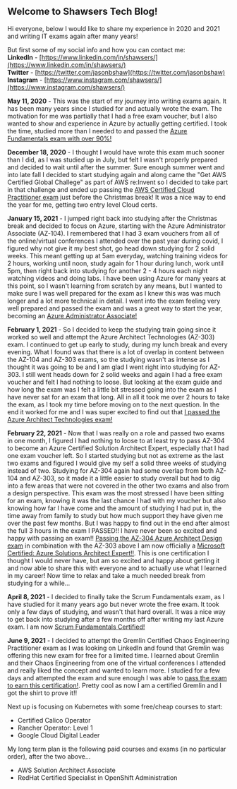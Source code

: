 ## Welcome to Shawsers Tech Blog!

Hi everyone, below I would like to share my experience in 2020 and 2021 and writing IT exams again after many years!  

But first some of my social info and how you can contact me:  
**LinkedIn** - [https://www.linkedin.com/in/shawsers/](https://www.linkedin.com/in/shawsers/)  
**Twitter** - [https://twitter.com/jasonbshaw](https://twitter.com/jasonbshaw)  
**Instagram** - [https://www.instagram.com/shawsers/](https://www.instagram.com/shawsers/)  

**May 11, 2020** - This was the start of my journey into writing exams again.  It has been many years since I studied for and actually wrote the exam.  The motivation for me was partially that I had a free exam voucher, but I also wanted to show and experience in Azure by actually getting certified.  I took the time, studied more than I needed to and passed the [Azure Fundamentals exam with over 90%!](https://www.credly.com/badges/5e3acbf5-38cf-4cb7-970e-1fa864e4c0b1)

**December 18, 2020** - I thought I would have wrote this exam much sooner than I did, as I was studied up in July, but felt I wasn't properly prepared and decided to wait until after the summer.  Sure enough summer went and into late fall I decided to start studying again and along came the "Get AWS Certified Global Challege" as part of AWS re:Invent so I decided to take part in that challenge and ended up passing the [AWS Certified Cloud Practitioner exam](https://www.credly.com/badges/25131d43-02be-43a5-8088-846fd9951338) just before the Christmas break!  It was a nice way to end the year for me, getting two entry level Cloud certs.

**January 15, 2021** - I jumped right back into studying after the Christmas break and decided to focus on Azure, starting with the Azure Administrator Associate (AZ-104).  I remembered that I had 3 exam vouchers from all of the online/virtual conferences I attended over the past year during covid, I figured why not give it my best shot, go head down studying for 2 solid weeks. This meant getting up at 5am everyday, watching training videos for 2 hours, working until noon, study again for 1 hour during lunch, work until 5pm, then right back into studying for another 2 - 4 hours each night watching videos and doing labs.  I have been using Azure for many years at this point, so I wasn't learning from scratch by any means, but I wanted to make sure I was well prepared for the exam as I knew this was was much longer and a lot more technical in detail. I went into the exam feeling very well prepared and passed the exam and was a great way to start the year, becoming an [Azure Administrator Associate!](https://www.credly.com/badges/2a409d50-b51f-47e8-84d5-0e5b0433e9cd)

**February 1, 2021** - So I decided to keep the studying train going since it worked so well and attempt the Azure Architect Technologies (AZ-303) exam.  I continued to get up early to study, during my lunch break and every evening.  What I found was that there is a lot of overlap in content between the AZ-104 and AZ-303 exams, so the studying wasn't as intense as I thought it was going to be and I am glad I went right into studying for AZ-303.  I still went heads down for 2 solid weeks and again I had a free exam voucher and felt I had nothing to loose.  But looking at the exam guide and how long the exam was I felt a little bit stressed going into the exam as I have never sat for an exam that long.  All in all it took me over 2 hours to take the exam, as I took my time before moving on to the next question.  In the end it worked for me and I was super excited to find out that [I passed the Azure Architect Technologies exam!](https://www.credly.com/badges/3e1fe1b1-2b87-4144-b872-a0c9da91b3aa)

**February 22, 2021** - Now that I was really on a role and passed two exams in one month, I figured I had nothing to loose to at least try to pass AZ-304 to become an Azure Certified Solution Architect Expert, especially that I had one exam voucher left.  So I started studying but not as extreme as the last two exams and figured I would give my self a solid three weeks of studying instead of two.  Studying for AZ-304 again had some overlap from both AZ-104 and AZ-303, so it made it a little easier to study overall but had to dig into a few areas that were not covered in the other two exams and also from a design perspective.  This exam was the most stressed I have been sitting for an exam, knowing it was the last chance I had with my voucher but also knowing how far I have come and the amount of studying I had put in, the time away from family to study but how much support they have given me over the past few months.  But I was happy to find out in the end after almost the full 3 hours in the exam I PASSED!!  I have never been so excited and happy with passing an exam!!  [Passing the AZ-304 Azure Architect Design exam](https://www.credly.com/badges/01bdcfd6-7d24-4603-b76f-4476a1cfc54d) in combination with the AZ-303 above I am now officially a [Microsoft Certified: Azure Solutions Architect Expert!!](https://www.credly.com/badges/d4658cb6-9307-4799-979a-5d995198c43e).  This is one certification I thought I would never have, but am so excited and happy about getting it and now able to share this with everyone and to actually use what I learned in my career!  Now time to relax and take a much needed break from studying for a while...

**April 8, 2021** - I decided to finally take the Scrum Fundamentals exam, as I have studied for it many years ago but never wrote the free exam.  It took only a few days of studying, and wasn't that hard overall.  It was a nice way to get back into studying after a few months off after writing my last Azure exam.  I am now [Scrum Fundamentals Certified!](https://www.scrumstudy.com/certification/verify?type=SFC&number=838678)


**June 9, 2021** - I decided to attempt the Gremlin Certified Chaos Engineering Practitioner exam as I was looking on LinkedIn and found that Gremlin was offering this new exam for free for a limited time.  I learned about Gremlin and their Chaos Engineering from one of the virtual conferences I attended and really liked the concept and wanted to learn more.  I studied for a few days and attempted the exam and sure enough I was able to [pass the exam to earn this certification!](https://www.credential.net/899958b7-8a62-4d68-9e46-22a4b25d101b#gs.8dku72).  Pretty cool as now I am a certified Gremlin and I got the shirt to prove it!!

Next up is focusing on Kubernetes with some free/cheap courses to start:
- Certified Calico Operator
- Rancher Operator: Level 1
- Google Cloud Digital Leader

My long term plan is the following paid courses and exams (in no particular order), after the two above...
- AWS Solution Architect Associate
- RedHat Certified Specialist in OpenShift Administration
